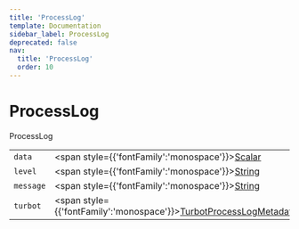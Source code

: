 ```yaml
---
title: 'ProcessLog'
template: Documentation
sidebar_label: ProcessLog
deprecated: false
nav:
  title: 'ProcessLog'
  order: 10
---
```


# ProcessLog

<div style={{'fontFamily':'monospace'}}><span style={{'fontSize':'1.5rem','fontWeight':500}}>ProcessLog</span></div>





| | | |
| -- | -- | -- |
| `data` | <span style={{'fontFamily':'monospace'}}><a href="/guardrails/docs/reference/graphql/scalar/Scalar">Scalar</a></span> |  |
| `level` | <span style={{'fontFamily':'monospace'}}><a href="/guardrails/docs/reference/graphql/scalar/String">String</a></span> |  |
| `message` | <span style={{'fontFamily':'monospace'}}><a href="/guardrails/docs/reference/graphql/scalar/String">String</a></span> |  |
| `turbot` | <span style={{'fontFamily':'monospace'}}><a href="/guardrails/docs/reference/graphql/object/TurbotProcessLogMetadata">TurbotProcessLogMetadata</a></span> |  |